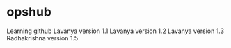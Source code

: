 # opshub
Learning github
Lavanya version 1.1
Lavanya version 1.2
Lavanya version 1.3
Radhakrishna version 1.5
